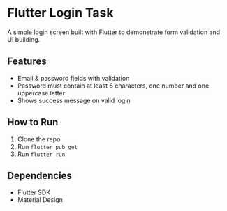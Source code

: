 # Flutter Login Task

A simple login screen built with Flutter to demonstrate form validation and UI building.

## Features
- Email & password fields with validation
- Password must contain at least 6 characters, one number and one uppercase letter
- Shows success message on valid login

## How to Run
1. Clone the repo
2. Run `flutter pub get`
3. Run `flutter run`

## Dependencies
- Flutter SDK
- Material Design

